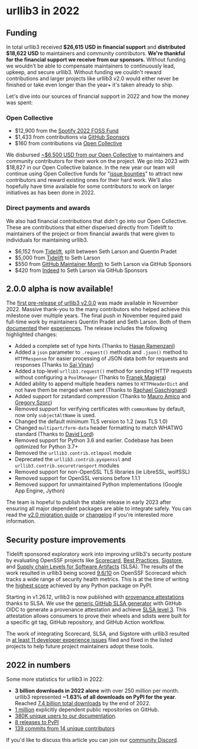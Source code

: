 # urllib3 in 2022

## Funding

In total urllib3 received **$26,615 USD in financial support**
and **distributed $18,622 USD** to maintainers and community contributors.
**We're thankful for the financial support we receive from
our sponsors.** Without funding we wouldn't be able to
compensate maintainers to continuously lead, upkeep, and secure urllib3.
Without funding we couldn't reward contributions and larger projects like urllib3 v2.0 would
either never be finished or take even longer than the year+ it's taken already to ship.

Let's dive into our sources of financial support in 2022 and how the money was spent:

### Open Collective

- $12,900 from the [Spotify 2022 FOSS Fund](https://engineering.atspotify.com/2022/06/say-hello-to-the-recipients-of-the-2022-spotify-foss-fund/)
- $1,433 from contributions via [GitHub Sponsors](https://github.com/sponsors/urllib3/)
- $160 from contributions via [Open Collective](https://opencollective.com/urllib3)

We disbursed [~$6,500 USD from our Open Collective](https://opencollective.com/urllib3/transactions?period=2022-01-01T06%3A00%3A00.000Z%E2%86%922023-01-01T05%3A59%3A59.999Z&kind=EXPENSE) to maintainers and community contributors for their work on the project.
We go into 2023 with $18,827 in our Open Collective balance. In the new year our team will continue
using Open Collective funds for "[issue bounties](https://sethmlarson.dev/get-paid-to-contribute-to-urllib3)"
to attract new contributors and reward existing ones for their hard work. We'll also hopefully have
time available for some contributors to work on larger initiatives as has been done in 2022.

### Direct payments and awards

We also had financial contributions that didn't go into our Open Collective.
These are contributions that either dispersed directly from Tidelift to maintainers
of the project or from financial awards that were given to individuals for maintaining urllib3.

- $6,152 from [Tidelift](https://tidelift.com/subscription/pkg/pypi-urllib3?utm_source=pypi-urllib3&utm_medium=referral&utm_campaign=blog), split between Seth Larson and Quentin Pradet
- $5,000 from [Tidelift](https://tidelift.com/subscription/pkg/pypi-urllib3?utm_source=pypi-urllib3&utm_medium=referral&utm_campaign=blog) to Seth Larson
- $550 from [GitHub Maintainer Month](https://github.blog/2022-06-24-thank-you-to-our-maintainers/) to Seth Larson via GitHub Sponsors
- $420 from [Indeed](https://github.com/orgs/indeedeng/sponsoring) to Seth Larson via GitHub Sponsors

## 2.0.0 alpha is now available!

The [first pre-release of urllib3 v2.0.0](https://github.com/urllib3/urllib3/releases/tag/2.0.0a1) was made available in November 2022. Massive thank-you to the many contributors who helped achieve this milestone over multiple years. The final push in November required paid full-time
work by maintainers Quentin Pradet and Seth Larson. Both of them [documented](https://quentin.pradet.me/blog/i-got-paid-to-work-on-open-source-3.html) their [experiences](https://sethmlarson.dev/working-on-urllib3-full-time-for-one-week).
The release includes the following highlighted changes:

- Added a complete set of type hints (Thanks to [Hasan Ramenzani](https://github.com/urllib3/urllib3/pulls?q=is%3Apr+author%3Ahramezani+is%3Aclosed+type+hint))
- Added a `json` parameter to `.request()` methods and `.json()` method to `HTTPResponse`
  for easier processing of JSON data both for requests and responses (Thanks to [Sai Vinay](https://github.com/urllib3/urllib3/pull/2250))
- Added a top-level `urllib3.request()` method for sending HTTP requests without configuring a `PoolManager` (Thanks to [Franek Magiera](https://github.com/urllib3/urllib3/pull/2150))
- Added ability to append multiple headers names to `HTTPHeaderDict` and not have them be merged when sent (Thanks to [Raphael Gaschignard](https://github.com/urllib3/urllib3/pull/2669))
- Added support for zstandard compression (Thanks to [Mauro Amico](https://github.com/urllib3/urllib3/pull/2624) and [Gregory Szorc](https://github.com/indygreg/python-zstandard/commit/1dc39cfea821893268176dae754355ec19609ce0))
- Removed support for verifying certificates with `commonName` by default, now only `subjectAltName` is used.
- Changed the default minimum TLS version to 1.2 (was TLS 1.0)
- Changed `multipart/form-data` header formatting to match WHATWG standard (Thanks to [David Lord](https://github.com/urllib3/urllib3/pull/2257))
- Removed support for Python 3.6 and earlier. Codebase has been optimized for Python 3.7+
- Removed the `urllib3.contrib.ntlmpool` module
- Deprecated the `urllib3.contrib.pyopenssl` and `urllib3.contrib.securetransport` modules
- Removed support for non-OpenSSL TLS libraries (ie LibreSSL, wolfSSL)
- Removed support for OpenSSL versions before 1.1.1
- Removed support for unmaintained Python implementations (Google App Engine, Jython)

The team is hopeful to publish the stable release in early 2023 after ensuring all major dependent packages are able to integrate safely. You can read the [v2.0 migration guide](https://urllib3.readthedocs.io/en/latest/v2-migration-guide.html) or [changelog](https://github.com/urllib3/urllib3/blob/main/CHANGES.rst) if you're interested more information.

## Security posture improvements

Tidelift sponsored exploratory work into improving urllib3's security posture by evaluating OpenSSF projects like [Scorecard](https://securityscorecards.dev), [Best Practices](https://bestpractices.coreinfrastructure.org), [Sigstore](https://www.sigstore.dev), and [Supply chain Levels for Software Artifacts](https://slsa.dev) (SLSA).
The results of the work resulted in urllib3 being scored [9.6/10](https://deps.dev/pypi/urllib3) on OpenSSF Scorecard which tracks a wide range of security health metrics.
This is at the time of writing the [highest score](https://github.com/sethmlarson/pypi-scorecards/blob/main/data/2022-12-31.csv) achieved by any Python package on PyPI.

Starting in v1.26.12, urllib3 is now published with [provenance attestations](https://slsa.dev/provenance) thanks to SLSA. We use the [generic GitHub SLSA generator](https://github.com/slsa-framework/slsa-github-generator) with GitHub OIDC to generate a provenance attestation and achieve [SLSA level 3](https://slsa.dev/spec/v0.1/levels). This attestation allows consumers to prove their wheels and sdists were built for a specific git tag, GitHub repository, and GitHub Action workflow.

The work of integrating Scorecard, SLSA, and Sigstore with urllib3 resulted in [at least 11 developer experience issues](https://gist.github.com/sethmlarson/b933cbc6970b81e9069d2da4c16089ce) filed and fixed in the listed projects
to help future project maintainers adopt these tools.

## 2022 in numbers

Some more statistics for urllib3 in 2022:

- **3 billion downloads in 2022 alone** with over 250 million per month. urllib3 represented **~1.63% of all downloads on PyPI for the year**. Reached [7.4 billion total downloads](https://pepy.tech/project/urllib3) by the end of 2022.
- [1 million](https://github.com/urllib3/urllib3/network/dependents) explicitly dependent public repositories on GitHub.
- [380K unique users to our documentation](https://urllib3.readthedocs.io).
- [8 releases to PyPI](https://github.com/urllib3/urllib3/releases)
- [139 commits from 14 unique contributors](https://github.com/urllib3/urllib3/graphs/contributors?from=2022-01-01&to=2022-12-31&type=c)

If you'd like to discuss this article you can join our [community Discord](https://discord.gg/urllib3).
